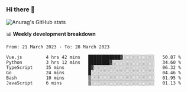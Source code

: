 ### Hi there 👋
![Anurag's GitHub stats](https://github-readme-stats.vercel.app/api?username=jami1024&show_icons=true&theme=radical)

📊 **Weekly development breakdown**
<!--START_SECTION:waka-->

```text
From: 21 March 2023 - To: 28 March 2023

Vue.js         4 hrs 42 mins   ████████████▓░░░░░░░░░░░░   50.87 %
Python         3 hrs 12 mins   ████████▓░░░░░░░░░░░░░░░░   34.60 %
TypeScript     35 mins         █▓░░░░░░░░░░░░░░░░░░░░░░░   06.32 %
Go             24 mins         █░░░░░░░░░░░░░░░░░░░░░░░░   04.46 %
Bash           10 mins         ▒░░░░░░░░░░░░░░░░░░░░░░░░   01.95 %
JavaScript     6 mins          ▒░░░░░░░░░░░░░░░░░░░░░░░░   01.13 %
```

<!--END_SECTION:waka-->
<!--
**jami1024/jami1024** is a ✨ _special_ ✨ repository because its `README.md` (this file) appears on your GitHub profile.

Here are some ideas to get you started:

- 🔭 I’m currently working on ...
- 🌱 I’m currently learning ...
- 👯 I’m looking to collaborate on ...
- 🤔 I’m looking for help with ...
- 💬 Ask me about ...
- 📫 How to reach me: ...
- 😄 Pronouns: ...
- ⚡ Fun fact: ...
-->
